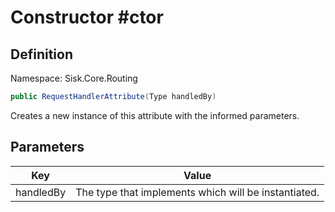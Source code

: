 # Constructor #ctor

## Definition
Namespace: Sisk.Core.Routing

```csharp
public RequestHandlerAttribute(Type handledBy)
```

Creates a new instance of this attribute with the informed parameters.

## Parameters

| Key | Value |
| --- | --- |
| handledBy | The type that implements  which will be instantiated. | 

